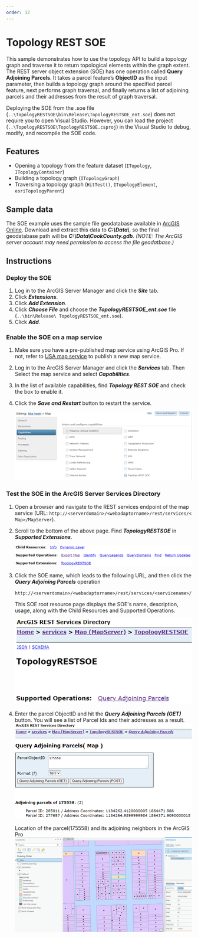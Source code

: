 ```yaml
---
order: 12
---
```


# Topology REST SOE

This sample demonstrates how to use the topology API to build a topology graph and traverse it to return topological elements within the graph extent. The REST server object extension (SOE) has one operation called **Query Adjoining Parcels**. It takes a parcel feature’s **ObjectID** as the input parameter, then builds a topology graph around the specified parcel feature, next performs graph traversal, and finally returns a list of adjoining parcels and their addresses from the result of graph traversal.

Deploying the SOE from the .soe file (`..\TopologyRESTSOE\bin\Release\TopologyRESTSOE_ent.soe`) does not require you to open Visual Studio. However, you can load the project (`..\TopologyRESTSOE\TopologyRESTSOE.csproj`) in the Visual Studio to debug, modify, and recompile the SOE code.


## Features

* Opening a topology from the feature dataset (`ITopology`, `ITopologyContainer`)
* Building a topology graph (`ITopologyGraph`)
* Traversing a topology graph (`HitTest()`, `ITopologyElement`, `esriTopologyParent`)


## Sample data

The SOE example uses the sample file geodatabase available in [ArcGIS Online]("https://www.arcgis.com/home/item.html?id=e3c819fb20f04211805adfae425f2b4c"). Download and extract this data to ***C:\Data\\***, so the final geodatabase path will be ***C:\Data\CookCounty.gdb***. *(NOTE: The ArcGIS server account may need permission to access the file geodatbase.)*

## Instructions

### Deploy the SOE

1. Log in to the ArcGIS Server Manager and click the ***Site*** tab.
2. Click ***Extensions***.
3. Click ***Add Extension***.
4. Click ***Choose File*** and choose the ***TopologyRESTSOE_ent.soe*** file (`..\bin\Release\ TopologyRESTSOE_ent.soe`).
5. Click ***Add***.

### Enable the SOE on a map service

1. Make sure you have a pre-published map service using ArcGIS Pro. If not, refer to [USA map service](../../../ReadMe.md#1-usa-service) to publish a new map service.
2. Log in to the ArcGIS Server Manager and click the ***Services*** tab. Then Select the map service and select ***Capabilities***.
3. In the list of available capabilities, find ***Topology REST SOE*** and check the box to enable it.
4. Click the ***Save and Restart*** button to restart the service.

   ![](../../../../images/netsp/Topology_EnableMapService.png "Topology Sample")

### Test the SOE in the ArcGIS Server Services Directory

1. Open a browser and navigate to the REST services endpoint of the map service (URL: `http://<serverdomain>/<webadaptorname>/rest/services/< Map>/MapServer`).
2. Scroll to the bottom of the above page. Find ***TopologyRESTSOE*** in ***Supported Extensions***.

   ![](../../../../images/netsp/Topology_RESTSOE_Root.png "Topology Sample")

3. Click the SOE name, which leads to the following URL, and then click the ***Query Adjoining Parcels*** operation
   ```
   http://<serverdomain>/<webadaptorname>/rest/services/<servicename>/MapServer/exts/TopologyRESTSOE
   ```
   This SOE root resource page displays the SOE's name, description, usage, along with the Child Resources and Supported Operations.

   ![](../../../../images/netsp/Topology_RESTSOE_ExtensionRoot.png "Topology Sample")

4. Enter the parcel ObjectID and hit the ***Query Adjoining Parcels (GET)*** button. You will see a list of Parcel Ids and their addresses as a result.
   ![](../../../../images/netsp/Topology_SOE_Results.png "Topology Sample")

   Location of the parcel(175558) and its adjoining neighbors in the ArcGIS Pro
   ![](../../../../images/netsp/Topology_Pro_Parcel_Illustration.png "Topology Sample")
